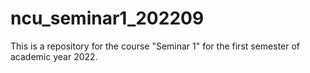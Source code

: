 # ncu_seminar1_202209
This is a repository for the course "Seminar 1" for the first semester of academic year 2022.
